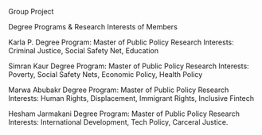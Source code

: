 Group Project

Degree Programs & Research Interests of Members

Karla P. 
Degree Program: Master of Public Policy
Research Interests: Criminal Justice, Social Safety Net, Education

Simran Kaur
Degree Program: Master of Public Policy
Research Interests: Poverty, Social Safety Nets, Economic Policy, Health Policy

Marwa Abubakr
Degree Program: Master of Public Policy
Research Interests: Human Rights, Displacement, Immigrant Rights, Inclusive Fintech

Hesham Jarmakani
Degree Program: Master of Public Policy
Research Interests: International Development, Tech Policy, Carceral Justice.